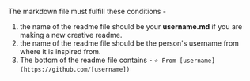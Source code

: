 The markdown file must fulfill these conditions -
1. the name of the readme file should be your **username.md** if you are making a new creative readme.
2. the name of the readme file should be the person's username from where it is inspired from.
3. The bottom of the readme file contains - ```⭐️ From [username](https://github.com/[username])```

